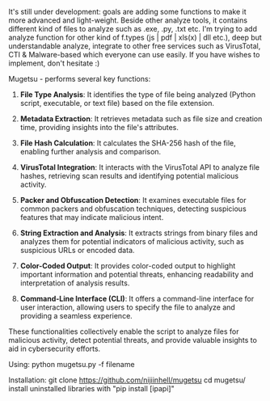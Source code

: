 It's still under development: goals are adding some functions to make it more advanced and light-weight. Beside other analyze tools, it contains different kind of files to analyze such as .exe, .py, .txt etc.
I'm trying to add analyze function for other kind of f.types (js | pdf | xls(x) | dll etc.), deep but understandable analyze, integrate to other free services such as VirusTotal, CTI & Malware-based which everyone can use easily.
If you have wishes to implement, don't hesitate :)

Mugetsu - performs several key functions:

1. **File Type Analysis**: It identifies the type of file being analyzed (Python script, executable, or text file) based on the file extension.

2. **Metadata Extraction**: It retrieves metadata such as file size and creation time, providing insights into the file's attributes.

3. **File Hash Calculation**: It calculates the SHA-256 hash of the file, enabling further analysis and comparison.

4. **VirusTotal Integration**: It interacts with the VirusTotal API to analyze file hashes, retrieving scan results and identifying potential malicious activity.

5. **Packer and Obfuscation Detection**: It examines executable files for common packers and obfuscation techniques, detecting suspicious features that may indicate malicious intent.

6. **String Extraction and Analysis**: It extracts strings from binary files and analyzes them for potential indicators of malicious activity, such as suspicious URLs or encoded data.

7. **Color-Coded Output**: It provides color-coded output to highlight important information and potential threats, enhancing readability and interpretation of analysis results.

8. **Command-Line Interface (CLI)**: It offers a command-line interface for user interaction, allowing users to specify the file to analyze and providing a seamless experience.

These functionalities collectively enable the script to analyze files for malicious activity, detect potential threats, and provide valuable insights to aid in cybersecurity efforts.

Using: 
python mugetsu.py -f filename

Installation:
git clone https://github.com/nijiinhell/mugetsu
cd mugetsu/
install uninstalled libraries with "pip install [ipapi]"
